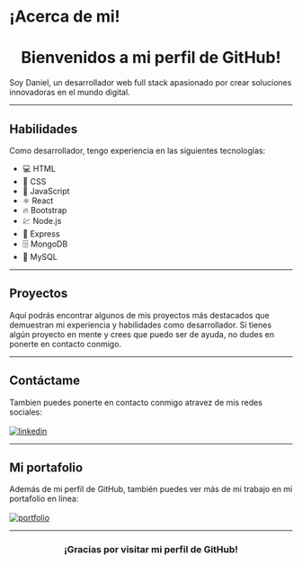 # ¡Acerca de mi!

<h1 align="center">Bienvenidos a mi perfil de GitHub!</h1>

Soy Daniel, un desarrollador web full stack apasionado por crear soluciones innovadoras en el mundo digital.

<hr>

## Habilidades

Como desarrollador, tengo experiencia en las siguientes tecnologías:

- 💻 HTML 
- 🎨 CSS 
- 🚀 JavaScript 
- ⚛️ React
- 🔥 Bootstrap
- 💹 Node.js 
- 🚀 Express 
- 🗄️ MongoDB 
- 💾 MySQL

<hr>

## Proyectos

Aquí podrás encontrar algunos de mis proyectos más destacados que demuestran mi experiencia y habilidades como desarrollador. Si tienes algún proyecto en mente y crees que puedo ser de ayuda, no dudes en ponerte en contacto conmigo.

<hr>

## Contáctame

Tambien puedes ponerte en contacto conmigo atravez de mis redes sociales: <br>
<br>
[![linkedin](https://img.shields.io/badge/linkedin-0A66C2?style=for-the-badge&logo=linkedin&logoColor=white)](www.linkedin.com/in/daniel-felipe-veloza)

<hr>

## Mi portafolio

Además de mi perfil de GitHub, también puedes ver más de mi trabajo en mi portafolio en línea: <br> 
<br>
[![portfolio](https://img.shields.io/badge/my_portfolio-000?style=for-the-badge&logo=ko-fi&logoColor=white)](https://daniel-veloza-portafolio.netlify.app/)

<hr>

<h3 align="center">¡Gracias por visitar mi perfil de GitHub!</h3>
